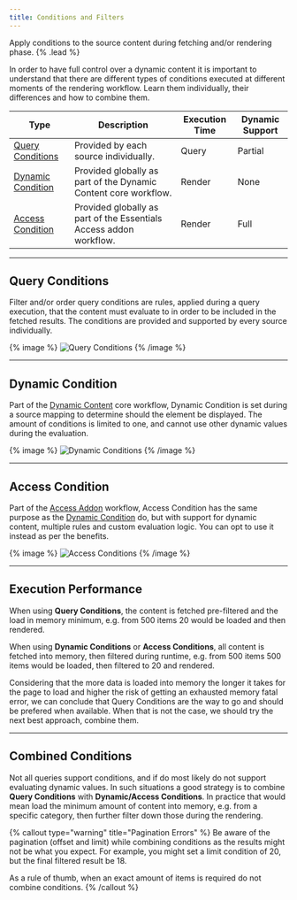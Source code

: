 ```yaml
---
title: Conditions and Filters
---
```


Apply conditions to the source content during fetching and/or rendering phase. {% .lead %}

In order to have full control over a dynamic content it is important to understand that there are different types of conditions executed at different moments of the rendering workflow. Learn them individually, their differences and how to combine them.

| Type | Description | Execution Time | Dynamic Support |
| ---- | ----------- | -------------- | --------------- |
| [Query Conditions](#query-conditions) | Provided by each source individually. | Query | Partial |
| [Dynamic Condition](#dynamic-condition) | Provided globally as part of the Dynamic Content core workflow. | Render | None |
| [Access Condition](#access-condition) | Provided globally as part of the Essentials Access addon workflow. | Render | Full |

---

## Query Conditions

Filter and/or order query conditions are rules, applied during a query execution, that the content must evaluate to in order to be included in the fetched results. The conditions are provided and supported by every source individually.

{% image %}
![Query Conditions](/assets/ytp/sources/query-conditions.webp)
{% /image %}

---

## Dynamic Condition

Part of the [Dynamic Content](https://yootheme.com/support/yootheme-pro/joomla/dynamic-content#dynamic-conditions) core workflow, Dynamic Condition is set during a source mapping to determine should the element be displayed. The amount of conditions is limited to one, and cannot use other dynamic values during the evaluation.

{% image %}
![Dynamic Conditions](/assets/ytp/sources/dynamic-conditions.webp)
{% /image %}

---

## Access Condition

Part of the [Access Addon](/essentials-for-yoothemepro/addon/access) workflow, Access Condition has the same purpose as the [Dynamic Condition](#dynamic-condition) do, but with support for dynamic content, multiple rules and custom evaluation logic. You can opt to use it instead as per the benefits.

{% image %}
![Access Conditions](/assets/ytp/sources/access-conditions.webp)
{% /image %}

---

## Execution Performance

When using **Query Conditions**, the content is fetched pre-filtered and the load in memory minimum, e.g. from 500 items 20 would be loaded and then rendered.

When using **Dynamic Conditions**  or **Access Conditions**, all content is fetched into memory, then filtered during runtime, e.g. from 500 items 500 items would be loaded, then filtered to 20 and rendered.

Considering that the more data is loaded into memory the longer it takes for the page to load and higher the risk of getting an exhausted memory fatal error, we can conclude that Query Conditions are the way to go and should be prefered when available. When that is not the case, we should try the next best approach, combine them.

---

## Combined Conditions

Not all queries support conditions, and if do most likely do not support evaluating dynamic values. In such situations a good strategy is to combine **Query Conditions** with **Dynamic/Access Conditions**. In practice that would mean load the minimum amount of content into memory, e.g. from a specific category, then further filter down those during the rendering.

{% callout type="warning" title="Pagination Errors" %}
Be aware of the pagination (offset and limit) while combining conditions as the results might not be what you expect. For example, you might set a limit condition of 20, but the final filtered result be 18.

As a rule of thumb, when an exact amount of items is required do not combine conditions.
{% /callout %}
